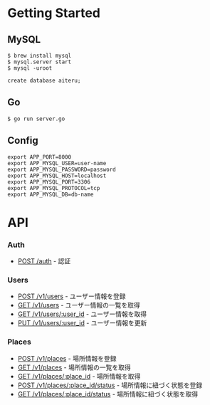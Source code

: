 # Getting Started
## MySQL
```
$ brew install mysql
$ mysql.server start
$ mysql -uroot

create database aiteru;
```

## Go
```
$ go run server.go
```

## Config
```
export APP_PORT=8000
export APP_MYSQL_USER=user-name
export APP_MYSQL_PASSWORD=password
export APP_MYSQL_HOST=localhost
export APP_MYSQL_PORT=3306
export APP_MYSQL_PROTOCOL=tcp
export APP_MYSQL_DB=db-name
```

# API

### Auth
* [POST /auth](docs/v1/auth_post.md) - 認証

### Users
* [POST /v1/users](docs/v1/users_post.md) - ユーザー情報を登録
* [GET /v1/users](docs/v1/users_get.md) - ユーザー情報の一覧を取得
* [GET /v1/users/:user_id](docs/v1/users_id_get.md) - ユーザー情報を取得
* [PUT /v1/users/:user_id](docs/v1/users_id_put.md) - ユーザー情報を更新


### Places
* [POST /v1/places](docs/v1/places_post.md) - 場所情報を登録
* [GET /v1/places](docs/v1/places_get.md) - 場所情報の一覧を取得
* [GET /v1/places/:place_id](docs/v1/places_id_get.md) - 場所情報を取得
* [POST /v1/places/:place_id/status](docs/v1/places_id_status_post.md) - 場所情報に紐づく状態を登録
* [GET /v1/places/:place_id/status](docs/v1/places_id_status_get.md) - 場所情報に紐づく状態を取得

